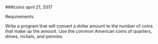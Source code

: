 ###coins
april 21, 2017

Requirements

Write a program that will convert a dollar amount to the number of coins that make up the amount. Use the common American coins of quarters, dimes, nickels, and pennies.
